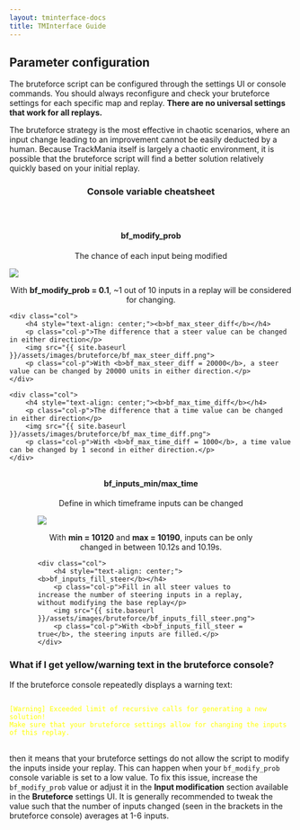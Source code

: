 ```yaml
---
layout: tminterface-docs
title: TMInterface Guide
---
```


<style>
    #content img {
        margin-top: 10px;
        margin-bottom: 20px;
        width: 100%;
        background-color: #151614;
        padding: 10px;
        border-radius: 5px;
    }

    #content .col {
        padding-left: 30px;
        padding-right: 30px;
    }

    .col-p {
        text-align: center;
    }
</style>

## Parameter configuration
The bruteforce script can be configured through the settings UI or console commands. You should always reconfigure and check your bruteforce settings for each specific map and replay. **There are no universal settings that work for all replays.**

The bruteforce strategy is the most effective in chaotic scenarios, where an input change leading to an improvement cannot be easily deducted by a human. Because TrackMania itself is largely a chaotic environment, it is possible that the bruteforce script will find a better solution relatively quickly based on your initial replay.

<h3 class="col-p"><b>Console variable cheatsheet</b></h3>

<div class="row" style="margin-top: 60px">
    <div class="col">
        <h4 style="text-align: center;"><b>bf_modify_prob</b></h4>
        <p class="col-p">The chance of each input being modified</p>
        <img src="{{ site.baseurl }}/assets/images/bruteforce/bf_modify_prob.png">
        <p class="col-p">With <b>bf_modify_prob = 0.1</b>, ~1 out of 10 inputs in a replay will be considered for changing.</p>
    </div>

    <div class="col">
        <h4 style="text-align: center;"><b>bf_max_steer_diff</b></h4>
        <p class="col-p">The difference that a steer value can be changed in either direction</p>
        <img src="{{ site.baseurl }}/assets/images/bruteforce/bf_max_steer_diff.png">
        <p class="col-p">With <b>bf_max_steer_diff = 20000</b>, a steer value can be changed by 20000 units in either direction.</p>
    </div>

    <div class="col">
        <h4 style="text-align: center;"><b>bf_max_time_diff</b></h4>
        <p class="col-p">The difference that a time value can be changed in either direction</p>
        <img src="{{ site.baseurl }}/assets/images/bruteforce/bf_max_time_diff.png">
        <p class="col-p">With <b>bf_max_time_diff = 1000</b>, a time value can be changed by 1 second in either direction.</p>
    </div>
</div>

<div class="row" style="width: 80%; margin-left: auto; margin-right: auto; margin-top: 30px">
    <div class="col">
        <h4 style="text-align: center;"><b>bf_inputs_min/max_time</b></h4>
        <p class="col-p">Define in which timeframe inputs can be changed</p>
        <img src="{{ site.baseurl }}/assets/images/bruteforce/bf_inputs_minmax_time.png">
        <p class="col-p">With <b>min = 10120</b> and <b>max = 10190</b>, inputs can be only changed in between 10.12s and 10.19s.</p>
    </div>

    <div class="col">
        <h4 style="text-align: center;"><b>bf_inputs_fill_steer</b></h4>
        <p class="col-p">Fill in all steer values to increase the number of steering inputs in a replay, without modifying the base replay</p>
        <img src="{{ site.baseurl }}/assets/images/bruteforce/bf_inputs_fill_steer.png">
        <p class="col-p">With <b>bf_inputs_fill_steer = true</b>, the steering inputs are filled.</p>
    </div>
</div>


### What if I get yellow/warning text in the bruteforce console?
If the bruteforce console repeatedly displays a warning text:
<pre class="highlight">
<code style="color: yellow">
[Warning] Exceeded limit of recursive calls for generating a new solution!
Make sure that your bruteforce settings allow for changing the inputs of this replay.
</code>
</pre>

then it means that your bruteforce settings do not allow the script to modify the inputs inside your replay. This can happen when your `bf_modify_prob` console variable is set to a low value. To fix this issue, increase the `bf_modify_prob` value or adjust it in the **Input modification** section available in the **Bruteforce** settings UI. It is generally recommended to tweak the value such that the number of inputs changed (seen in the brackets in the bruteforce console) averages at 1-6 inputs.